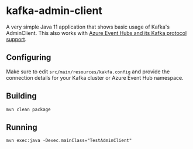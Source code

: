 # kafka-admin-client

A very simple Java 11 application that shows basic usage of Kafka's AdminClient. This also works with [Azure Event Hubs and its Kafka protocol support](https://github.com/Azure/azure-event-hubs-for-kafka).

## Configuring

Make sure to edit `src/main/resources/kakfa.config` and provide the connection details for your Kafka cluster or Azure Event Hub namespace.

## Building

`mvn clean package`

## Running

`mvn exec:java -Dexec.mainClass="TestAdminClient"`
